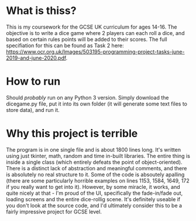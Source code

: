 # What is thiss?
This is my coursework for the GCSE UK curriculum for ages 14-16. The objective is to write a dice game where 2 players can each roll a dice, and based on certain rules points will be added to their scores. The full specifiation for this can be found as Task 2 here: https://www.ocr.org.uk/Images/503195-programming-project-tasks-june-2019-and-june-2020.pdf.

# How to run
Should *probably* run on any Python 3 version. Simply download the dicegame.py file, put it into its own folder (it will generate some text files to store data), and run it.

# Why this project is terrible
The program is in one single file and is about 1800 lines long. It's written using just tkinter, math, random and time in-built libraries. The entire thing is inside a single class (which entirely defeats the point of object-oriented). There is a distinct lack of abstraction and meaningful comments, and there is absolutely no real structure to it. Some of the code is absoutely apalling (there are some particularly horrible examples on lines 1153, 1584, 1649, 172 if you really want to get into it). However, by some miracle, it works, and quite nicely at that - I'm proud of the UI, specifically the fade-in/fade out, loading screens and the entire dice-rollig scene. It's definitely useable if you don't look at the source code, and I'd ultimately consider this to be a fairly impressive project for GCSE level.
